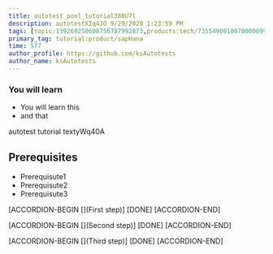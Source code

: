```yaml
---
title: autotest_pool_tutorial380U7l
description: autotestXIq4JO_9/29/2020 1:23:59 PM
tags: [topic:139269250608756787992873,products:tech/73554900100700000996,tutorial:experience/advanced]
primary_tag: tutorial:product/sapHana
time: 577
author_profile: https://github.com/ksAutotests
author_name: ksAutotests
---
```

### You will learn
- You will learn this
- and that

autotest tutorial textyWq40A

## Prerequisites
- Prerequisute1
- Prerequisute2
- Prerequisute3

[ACCORDION-BEGIN [](First step)]
[DONE]
[ACCORDION-END]

[ACCORDION-BEGIN [](Second step)]
[DONE]
[ACCORDION-END]

[ACCORDION-BEGIN [](Third step)]
[DONE]
[ACCORDION-END]

